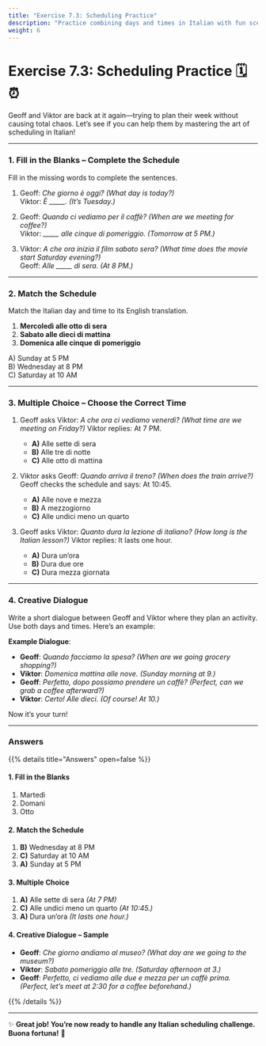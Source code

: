 ```yaml
---
title: "Exercise 7.3: Scheduling Practice"
description: "Practice combining days and times in Italian with fun scenarios and realistic dialogues."
weight: 6
---
```


# Exercise 7.3: Scheduling Practice 🗓️⏰  

Geoff and Viktor are back at it again—trying to plan their week without causing total chaos. Let’s see if you can help them by mastering the art of scheduling in Italian!

---

### 1. Fill in the Blanks – Complete the Schedule  

Fill in the missing words to complete the sentences.  

1. Geoff: *Che giorno è oggi?* *(What day is today?)*  
   Viktor: *È _____.* *(It’s Tuesday.)*  

2. Geoff: *Quando ci vediamo per il caffè?* *(When are we meeting for coffee?)*  
   Viktor: *_____ alle cinque di pomeriggio.* *(Tomorrow at 5 PM.)*  

3. Viktor: *A che ora inizia il film sabato sera?* *(What time does the movie start Saturday evening?)*  
   Geoff: *Alle _____ di sera.* *(At 8 PM.)*  

---

### 2. Match the Schedule  

Match the Italian day and time to its English translation.  

1. **Mercoledì alle otto di sera**  
2. **Sabato alle dieci di mattina**  
3. **Domenica alle cinque di pomeriggio**  

A) Sunday at 5 PM  
B) Wednesday at 8 PM  
C) Saturday at 10 AM  

---

### 3. Multiple Choice – Choose the Correct Time  

1. Geoff asks Viktor: *A che ora ci vediamo venerdì?* *(What time are we meeting on Friday?)* Viktor replies: At 7 PM.
   - **A)** Alle sette di sera
   - **B)** Alle tre di notte
   - **C)** Alle otto di mattina

2. Viktor asks Geoff: *Quando arriva il treno?* *(When does the train arrive?)* Geoff checks the schedule and says: At 10:45.
   - **A)** Alle nove e mezza
   - **B)** A mezzogiorno
   - **C)** Alle undici meno un quarto

3. Geoff asks Viktor: *Quanto dura la lezione di italiano?* *(How long is the Italian lesson?)* Viktor replies: It lasts one hour.
   - **A)** Dura un’ora
   - **B)** Dura due ore
   - **C)** Dura mezza giornata

---

### 4. Creative Dialogue  

Write a short dialogue between Geoff and Viktor where they plan an activity. Use both days and times. Here’s an example:  

**Example Dialogue**:  
- **Geoff**: *Quando facciamo la spesa?* *(When are we going grocery shopping?)*  
- **Viktor**: *Domenica mattina alle nove.* *(Sunday morning at 9.)*  
- **Geoff**: *Perfetto, dopo possiamo prendere un caffè?* *(Perfect, can we grab a coffee afterward?)*  
- **Viktor**: *Certo! Alle dieci.* *(Of course! At 10.)*  

Now it’s your turn!  

---

### Answers  

{{% details title="Answers" open=false %}}  

#### 1. Fill in the Blanks  
1. Martedì  
2. Domani  
3. Otto  

#### 2. Match the Schedule  
1. **B)** Wednesday at 8 PM  
2. **C)** Saturday at 10 AM  
3. **A)** Sunday at 5 PM  

#### 3. Multiple Choice  
1. **A)** Alle sette di sera *(At 7 PM)*  
2. **C)** Alle undici meno un quarto *(At 10:45.)*  
3. **A)** Dura un’ora *(It lasts one hour.)*  

#### 4. Creative Dialogue – Sample  
- **Geoff**: *Che giorno andiamo al museo?* *(What day are we going to the museum?)*  
- **Viktor**: *Sabato pomeriggio alle tre.* *(Saturday afternoon at 3.)*  
- **Geoff**: *Perfetto, ci vediamo alle due e mezza per un caffè prima.* *(Perfect, let’s meet at 2:30 for a coffee beforehand.)*  

{{% /details %}}  

---

✨ **Great job! You’re now ready to handle any Italian scheduling challenge. Buona fortuna!** 🌟  
